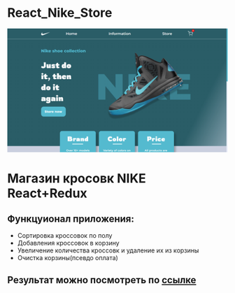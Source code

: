 # React_Nike_Store
<div id="cover" align="center">
  <img src="https://github.com/NubloEg/React_Nike_Store/blob/main/public/GIT.png" />
</div>

<h1>Магазин кросовк NIKE React+Redux</h1>
<h2>Функцуионал приложения:</h2>
<ul>
    <li>Сортировка кроссовок по полу</li>
    <li>Добавления кроссовок в корзину</li>
    <li>Увеличение количества кроссовк и удаление их из корзины</li>
    <li>Очистка корзины(псевдо оплата)</li>
</ul>

<h2>Результат можно посмотреть по <a href="https://vercel.com/nubloeg/react-nike-store" target="_blank">ссылке</a></h2>